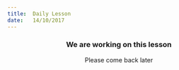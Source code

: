 ```yaml
---
title:  Daily Lesson
date:   14/10/2017
---
```


### <center>We are working on this lesson</center>
<center>Please come back later</center>